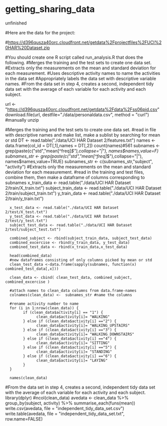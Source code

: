 # getting_sharing_data
unfinished


#Here are the data for the project:

#https://d396qusza40orc.cloudfront.net/getdata%2Fprojectfiles%2FUCI%20HAR%20Dataset.zip

#You should create one R script called run_analysis.R that does the following.
#Merges the training and the test sets to create one data set.
#Extracts only the measurements on the mean and standard deviation for each measurement.
#Uses descriptive activity names to name the activities in the data set
#Appropriately labels the data set with descriptive variable names.
#From the data set in step 4, creates a second, independent tidy data set with the average of each variable for each activity and each subject.

url <- "https://d396qusza40orc.cloudfront.net/getdata%2Fdata%2Fss06pid.csv"
download.file(url, destfile="./data/personaldata.csv", method = "curl")
#manually unzip

#Merges the training and the test sets to create one data set.
      #read in file with descriptive names and make list, make a sublist by searching for mean or std
      DT <- read.table("./data/UCI HAR Dataset 2/features.txt")
      names <- data.frame(col_id = DT[,1],names = DT[,2])
      count(names)#561
      subnames <- grep(paste(c("std","mean[^freq]*$"),collapse="|"), names$names,value=F)
      subnames_str <- grep(paste(c("std","mean[^freq]*$"),collapse="|"), names$names,value=TRUE)
      subnames_str <- c(subnames_str,"subject", "activity")
#Extracts only the measurements on the mean and standard deviation for each measurement.
      #read in the training and test files, combine them, then make a dataframe of columns corresponding to subnames
      x_train_data <- read.table("./data/UCI HAR Dataset 2/train/X_train.txt")
      subject_train_data <- read.table("./data/UCI HAR Dataset 2/train/subject_train.txt")
      y_train_data <- read.table("./data/UCI HAR Dataset 2/train/y_train.txt")

      x_test_data <- read.table("./data/UCI HAR Dataset 2/test/X_test.txt")
      y_test_data <- read.table("./data/UCI HAR Dataset 2/test/y_test.txt")
      subject_test_data <- read.table("./data/UCI HAR Dataset 2/test/subject_test.txt")

      combined_subject <- rbind(subject_train_data, subject_test_data)
      combined_excercise <- rbind(y_train_data, y_test_data)
      combined_test_data <- rbind(x_train_data,x_test_data)

      head(combined_data)
      #new dataframes consisting of only columns picked by mean or std
      clean_test_data <-data.frame(sapply(subnames, function(x) combined_test_data[,x]))

      clean_data <- cbind( clean_test_data, combined_subject, combined_excercise )

      #attach names to clean_data columns from data.frame-names
      colnames(clean_data) <-  subnames_str #name the columns

      #rename activity number to name
      for (i in 1:nrow(clean_data)) {
            if (clean_data$activity[i] == "1") {
                  clean_data$activity[i]= "WALKING"
            } else if (clean_data$activity[i] =="2") {
                  clean_data$activity[i]= "WALKING_UPSTAIRS"
            } else if (clean_data$activity[i] =="3") {
                  clean_data$activity[i]= "WALKING_DOWNSTAIRS"
            } else if (clean_data$activity[i] =="4") {
                  clean_data$activity[i]= "SITTING"
            } else if (clean_data$activity[i] =="5") {
                  clean_data$activity[i]= "STANDING"
            } else if (clean_data$activity[i] =="6") {
                  clean_data$activity[i]= "LAYING"
            }
      }

      names(clean_data)

#From the data set in step 4, creates a second, independent tidy data set with the average of each variable for each activity and each subject.
      library(dplyr)
      #ncol(clean_data)
      avedata <-
            clean_data %>%
            group_by(subject, activity) %>%
            summarise_each(funs(mean))
      write.csv(avedata, file = "independent_tidy_data_set.csv")
      write.table(avedata, file = "independent_tidy_data_set.txt", row.name=FALSE)
